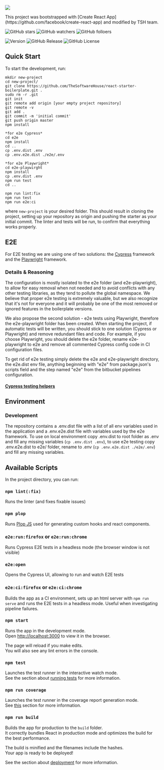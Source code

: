 <img src="/docs/images/react-starter.svg" />
<p>
This project was bootstrapped with [Create React App] (https://github.com/facebook/create-react-app) and modified by TSH team.

![GitHub stars](https://img.shields.io/github/stars/TheSoftwareHouse/react-starter-boilerplate?style=social)
![GitHub watchers](https://img.shields.io/github/watchers/TheSoftwareHouse/react-starter-boilerplate?style=social)
![GitHub folloers](https://img.shields.io/github/followers/TheSoftwareHouse?style=social)

![Version](https://img.shields.io/github/package-json/v/TheSoftwareHouse/react-starter-boilerplate)
![GitHub Release](https://img.shields.io/github/v/release/TheSoftwareHouse/react-starter-boilerplate)
![GitHub License](https://img.shields.io/github/license/TheSoftwareHouse/react-starter-boilerplate)

</p>

## Quick Start

To start the development, run:

```
mkdir new-project
cd new-project/
git clone https://github.com/TheSoftwareHouse/react-starter-boilerplate.git .
sudo rm -r .git
git init
git remote add origin [your empty project repository]
git remote -v
git add .
git commit -m 'initial commit'
git push origin master
npm install

*for e2e Cypress*
cd e2e
npm install
cd ..
cp .env.dist .env
cp .env.e2e.dist ./e2e/.env

*for e2e Playwright*
cd e2e-playwirght
npm install
cp .env.dist .env
npm run test
cd ..

npm run lint:fix
npm run test
npm run e2e:ci
```

where `new-project` is your desired folder. This should result in cloning the project, setting up your repository as
origin and pushing the starter as your initial commit. The linter and tests will be run, to confirm that everything
works properly.

## E2E

For E2E testing we are using one of two solutions: the [Cypress](https://www.cypress.io/) framework and the
[Playwright](https://playwright.dev/) framework.

### Details & Reasoning

The configuration is mostly isolated to the e2e folder (and e2e-playwright), to allow for easy removal when not needed
and to avoid conflicts with any other testing libraries, as they tend to pollute the global namespace. We believe that
proper e2e testing is extremely valuable, but we also recognize that it's not for everyone and it will probably be one
of the most removed or ignored features in the boilerplate versions.

We also propose the second solution - e2e tests using Playwright, therefore the e2e-playwright folder has been created.
When starting the project, if automatic tests will be written, you should stick to one solution (Cypress or Playwright)
and remove redundant files and code. For example, if you choose Playwright, you should delete the e2e folder, rename
e2e-playwright to e2e and remove all commented Cypress config code in CI configuration files.

To get rid of e2e testing simply delete the e2e and e2e-playwright directory, the e2e.dist env file, anything beginning
with "e2e" from package.json's scripts field and the step named "e2e" from the bitbucket pipelines configuration.

#### [Cypress testing helpers](e2e/scripts.md)

## Environment

### Development

The repository contains a .env.dist file with a list of all env variables used in the application and a .env.e2e.dist
file with variables used by the e2e framework. To use on local environment copy .env.dist to root folder as .env and
fill any missing variables (`cp .env.dist .env`), to use e2e testing copy .env.e2e.dist to e2e/ folder, rename to .env
(`cp .env.e2e.dist ./e2e/.env`) and fill any missing variables.

## Available Scripts

In the project directory, you can run:

### `npm lint(:fix)`

Runs the linter (and fixes fixable issues)

### `npm plop`

Runs [Plop JS](https://plopjs.com/) used for generating custom hooks and react components.

### `e2e:run:firefox` or `e2e:run:chrome`

Runs Cypress E2E tests in a headless mode (the browser window is not visible)

### `e2e:open`

Opens the Cypress UI, allowing to run and watch E2E tests

### `e2e:ci:firefox` or `e2e:ci:chrome`

Builds the app as a CI environment, sets up an html server with `npm run serve` and runs the E2E tests in a headless
mode. Useful when investigating pipeline failures.

### `npm start`

Runs the app in the development mode.<br /> Open [http://localhost:3000](http://localhost:3000) to view it in the
browser.

The page will reload if you make edits.<br /> You will also see any lint errors in the console.

### `npm test`

Launches the test runner in the interactive watch mode.<br /> See the section about
[running tests](https://facebook.github.io/create-react-app/docs/running-tests) for more information.

### `npm run coverage`

Launches the test runner in the coverage report generation mode.<br /> See
[this](https://create-react-app.dev/docs/running-tests/#coverage-reporting) section for more information.

### `npm run build`

Builds the app for production to the `build` folder.<br /> It correctly bundles React in production mode and optimizes
the build for the best performance.

The build is minified and the filenames include the hashes.<br /> Your app is ready to be deployed!

See the section about [deployment](https://facebook.github.io/create-react-app/docs/deployment) for more information.

